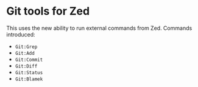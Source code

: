 Git tools for Zed
=================

This uses the new ability to run external commands from Zed. Commands introduced:

* `Git:Grep`
* `Git:Add`
* `Git:Commit`
* `Git:Diff`
* `Git:Status`
* `Git:Blamek`
